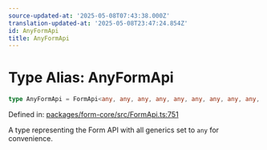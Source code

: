 ```yaml
---
source-updated-at: '2025-05-08T07:43:38.000Z'
translation-updated-at: '2025-05-08T23:47:24.854Z'
id: AnyFormApi
title: AnyFormApi
---
```


<!-- DO NOT EDIT: this page is autogenerated from the type comments -->

# Type Alias: AnyFormApi

```ts
type AnyFormApi = FormApi<any, any, any, any, any, any, any, any, any, any>;
```

Defined in: [packages/form-core/src/FormApi.ts:751](https://github.com/TanStack/form/blob/main/packages/form-core/src/FormApi.ts#L751)

A type representing the Form API with all generics set to `any` for convenience.
